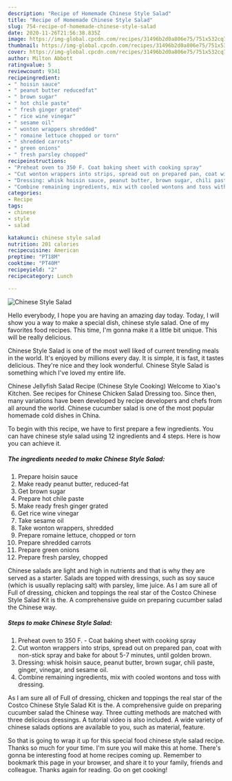 ```yaml
---
description: "Recipe of Homemade Chinese Style Salad"
title: "Recipe of Homemade Chinese Style Salad"
slug: 754-recipe-of-homemade-chinese-style-salad
date: 2020-11-26T21:56:38.835Z
image: https://img-global.cpcdn.com/recipes/31496b2d0a806e75/751x532cq70/chinese-style-salad-recipe-main-photo.jpg
thumbnail: https://img-global.cpcdn.com/recipes/31496b2d0a806e75/751x532cq70/chinese-style-salad-recipe-main-photo.jpg
cover: https://img-global.cpcdn.com/recipes/31496b2d0a806e75/751x532cq70/chinese-style-salad-recipe-main-photo.jpg
author: Milton Abbott
ratingvalue: 5
reviewcount: 9341
recipeingredient:
- " hoisin sauce"
- " peanut butter reducedfat"
- " brown sugar"
- " hot chile paste"
- " fresh ginger grated"
- " rice wine vinegar"
- " sesame oil"
- " wonton wrappers shredded"
- " romaine lettuce chopped or torn"
- " shredded carrots"
- " green onions"
- " fresh parsley chopped"
recipeinstructions:
- "Preheat oven to 350 F. Coat baking sheet with cooking spray"
- "Cut wonton wrappers into strips, spread out on prepared pan, coat with non-stick spray and bake for about 5-7 minutes, until golden brown."
- "Dressing: whisk hoisin sauce, peanut butter, brown sugar, chili paste, ginger, vinegar, and sesame oil."
- "Combine remaining ingredients, mix with cooled wontons and toss with dressing."
categories:
- Recipe
tags:
- chinese
- style
- salad

katakunci: chinese style salad 
nutrition: 201 calories
recipecuisine: American
preptime: "PT18M"
cooktime: "PT40M"
recipeyield: "2"
recipecategory: Lunch

---
```



![Chinese Style Salad](https://img-global.cpcdn.com/recipes/31496b2d0a806e75/751x532cq70/chinese-style-salad-recipe-main-photo.jpg)

Hello everybody, I hope you are having an amazing day today. Today, I will show you a way to make a special dish, chinese style salad. One of my favorites food recipes. This time, I'm gonna make it a little bit unique. This will be really delicious.

Chinese Style Salad is one of the most well liked of current trending meals in the world. It's enjoyed by millions every day. It is simple, it is fast, it tastes delicious. They're nice and they look wonderful. Chinese Style Salad is something which I've loved my entire life.

Chinese Jellyfish Salad Recipe (Chinese Style Cooking) Welcome to Xiao&#39;s Kitchen. See recipes for Chinese Chicken Salad Dressing too. Since then, many variations have been developed by recipe developers and chefs from all around the world. Chinese cucumber salad is one of the most popular homemade cold dishes in China.


To begin with this recipe, we have to first prepare a few ingredients. You can have chinese style salad using 12 ingredients and 4 steps. Here is how you can achieve it.

<!--inarticleads1-->

##### The ingredients needed to make Chinese Style Salad:

1. Prepare  hoisin sauce
1. Make ready  peanut butter, reduced-fat
1. Get  brown sugar
1. Prepare  hot chile paste
1. Make ready  fresh ginger grated
1. Get  rice wine vinegar
1. Take  sesame oil
1. Take  wonton wrappers, shredded
1. Prepare  romaine lettuce, chopped or torn
1. Prepare  shredded carrots
1. Prepare  green onions
1. Prepare  fresh parsley, chopped


Chinese salads are light and high in nutrients and that is why they are served as a starter. Salads are topped with dressings, such as soy sauce (which is usually replacing salt) with parsley, lime juice. As I am sure all of Full of dressing, chicken and toppings the real star of the Costco Chinese Style Salad Kit is the. A comprehensive guide on preparing cucumber salad the Chinese way. 

<!--inarticleads2-->

##### Steps to make Chinese Style Salad:

1. Preheat oven to 350 F. - Coat baking sheet with cooking spray
1. Cut wonton wrappers into strips, spread out on prepared pan, coat with non-stick spray and bake for about 5-7 minutes, until golden brown.
1. Dressing: whisk hoisin sauce, peanut butter, brown sugar, chili paste, ginger, vinegar, and sesame oil.
1. Combine remaining ingredients, mix with cooled wontons and toss with dressing.


As I am sure all of Full of dressing, chicken and toppings the real star of the Costco Chinese Style Salad Kit is the. A comprehensive guide on preparing cucumber salad the Chinese way. Three cutting methods are matched with three delicious dressings. A tutorial video is also included. A wide variety of chinese salads options are available to you, such as material, feature. 

So that is going to wrap it up for this special food chinese style salad recipe. Thanks so much for your time. I'm sure you will make this at home. There's gonna be interesting food at home recipes coming up. Remember to bookmark this page in your browser, and share it to your family, friends and colleague. Thanks again for reading. Go on get cooking!
